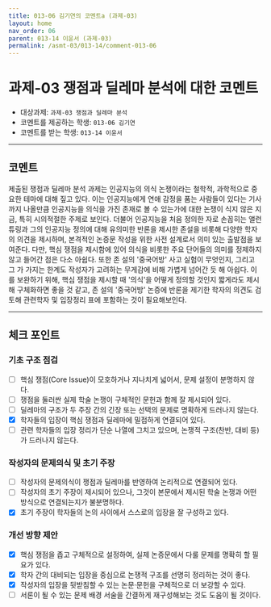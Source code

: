 ```yaml
---
title: 013-06 김기연의 코멘트a (과제-03) 
layout: home
nav_order: 06
parent: 013-14 이윤서 (과제-03)
permalink: /asmt-03/013-14/comment-013-06
---
```


# 과제-03 쟁점과 딜레마 분석에 대한 코멘트

- 대상과제: `과제-03 쟁점과 딜레마 분석`
- 코멘트를 제공하는 학생: `013-06 김기연` 
- 코멘트를 받는 학생: `013-14 이윤서` 

---

## 코멘트

제출된 쟁점과 딜레마 분석 과제는 인공지능의 의식 논쟁이라는 철학적, 과학적으로 중요한 테마에 대해 짚고 있다. 이는 인공지능에게 연애 감정을 품는 사람들이 있다는 기사까지 나올만큼 인공지능을 의식을 가진 존재로 볼 수 있는가에 대한 논쟁이 식지 않은 지금, 특히 시의적절한 주제로 보인다. 더불어 인공지능을 처음 정의한 자로 손꼽히는 앨런 튜링과 그의 인공지능 정의에 대해 유의미한 반론을 제시한 존설을 비롯해 다양한 학자의 의견을 제시하며, 본격적인 논증문 작성을 위한 사전 설계로서 의미 있는 출발점을 보여준다. 다만, 핵심 쟁점을 제시함에 있어 의식을 비롯한 주요 단어들의 의미를 정제하지 않고 들어간 점은 다소 아쉽다. 또한 존 설의 '중국어방' 사고 실험이 무엇인지, 그리고 그 가 가지는 한계도 작성자가 고려하는 무게감에 비해 가볍게 넘어간 듯 해 아쉽다. 이를 보완하기 위해, 핵심 쟁점을 제시할 때 '의식'을 어떻게 정의할 것인지 짧게라도 제시해 구체화하면 좋을 것 같고, 존 설의 '중국어방' 논증에 반론을 제기한 학자의 의견도 검토해 관련학자 및 입장정리 표에 포함하는 것이 필요해보인다. 

---

## 체크 포인트

### **기초 구조 점검**
- [ ] 핵심 쟁점(Core Issue)이 모호하거나 지나치게 넓어서, 문제 설정이 분명하지 않다.
- [ ] 쟁점을 둘러싼 실제 학술 논쟁이 구체적인 문헌과 함께 잘 제시되어 있다.
- [ ] 딜레마의 구조가 두 주장 간의 긴장 또는 선택의 문제로 명확하게 드러나지 않는다.
- [x] 학자들의 입장이 핵심 쟁점과 딜레마에 밀접하게 연결되어 있다.
- [ ] 관련 학자들의 입장 정리가 단순 나열에 그치고 있으며, 논쟁적 구조(찬반, 대비 등)가 드러나지 않는다.

### **작성자의 문제의식 및 초기 주장**
- [ ] 작성자의 문제의식이 쟁점과 딜레마를 반영하여 논리적으로 연결되어 있다.
- [ ] 작성자의 초기 주장이 제시되어 있으나, 그것이 본문에서 제시된 학술 논쟁과 어떤 방식으로 연결되는지가 불분명하다.
- [x] 초기 주장이 학자들의 논의 사이에서 스스로의 입장을 잘 구성하고 있다.

### **개선 방향 제안**
- [x] 핵심 쟁점을 좁고 구체적으로 설정하여, 실제 논증문에서 다룰 문제를 명확히 할 필요가 있다.
- [x] 학자 간의 대비되는 입장을 중심으로 논쟁적 구조를 선명히 정리하는 것이 좋다.
- [x] 작성자의 입장을 뒷받침할 수 있는 논문·문헌을 구체적으로 더 보강할 수 있다.
- [ ] 서론이 될 수 있는 문제 배경 서술을 간결하게 재구성해보는 것도 도움이 될 것이다.
